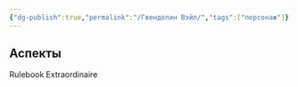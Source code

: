 ```yaml
---
{"dg-publish":true,"permalink":"/Гвендолин Вэйл/","tags":["персонаж"]}
---
```


## Аспекты
Rulebook Extraordinaire